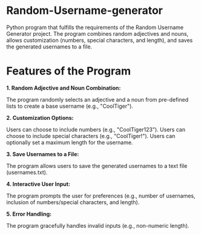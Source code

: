 # Random-Username-generator #

Python program that fulfills the requirements of the Random Username Generator project. The program combines random adjectives and nouns, allows customization (numbers, special characters, and length), and saves the generated usernames to a file.

# Features of the Program #

**1. Random Adjective and Noun Combination:**

The program randomly selects an adjective and a noun from pre-defined lists to create a base username (e.g., "CoolTiger").

**2. Customization Options:**

Users can choose to include numbers (e.g., "CoolTiger123"). Users can choose to include special characters (e.g., "CoolTiger!"). Users can optionally set a maximum length for the username.

**3. Save Usernames to a File:**

The program allows users to save the generated usernames to a text file (usernames.txt).

**4. Interactive User Input:**

The program prompts the user for preferences (e.g., number of usernames, inclusion of numbers/special characters, and length).

**5. Error Handling:**

The program gracefully handles invalid inputs (e.g., non-numeric length).

